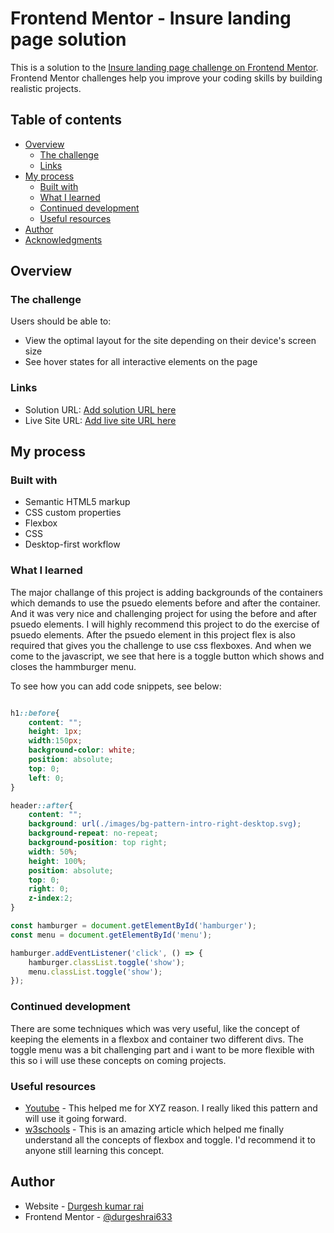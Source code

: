 # Frontend Mentor - Insure landing page solution

This is a solution to the [Insure landing page challenge on Frontend Mentor](https://www.frontendmentor.io/challenges/insure-landing-page-uTU68JV8). Frontend Mentor challenges help you improve your coding skills by building realistic projects. 

## Table of contents

- [Overview](#overview)
  - [The challenge](#the-challenge)
  - [Links](#links)
- [My process](#my-process)
  - [Built with](#built-with)
  - [What I learned](#what-i-learned)
  - [Continued development](#continued-development)
  - [Useful resources](#useful-resources)
- [Author](#author)
- [Acknowledgments](#acknowledgments)


## Overview

### The challenge

Users should be able to:

- View the optimal layout for the site depending on their device's screen size
- See hover states for all interactive elements on the page

### Links

- Solution URL: [Add solution URL here](https://your-solution-url.com)
- Live Site URL: [Add live site URL here](https://your-live-site-url.com)

## My process

### Built with

- Semantic HTML5 markup
- CSS custom properties
- Flexbox
- CSS 
- Desktop-first workflow

### What I learned

The major challange of this project is adding backgrounds of the containers which demands to use the psuedo elements before and after the container. And it was very nice and challenging project for using the before and after psuedo elements. I will highly recommend this project to do the exercise of psuedo elements. After the psuedo element in this project flex is also required that gives you the challenge to use css flexboxes. 
And when we come to the javascript, we see that here is a toggle button which shows and closes the hammburger menu.

To see how you can add code snippets, see below:

```css

h1::before{
    content: "";
    height: 1px;
    width:150px;
    background-color: white;
    position: absolute;
    top: 0;
    left: 0;
}

header::after{
    content: "";
    background: url(./images/bg-pattern-intro-right-desktop.svg);
    background-repeat: no-repeat;
    background-position: top right;
    width: 50%;
    height: 100%;
    position: absolute;
    top: 0;
    right: 0;
    z-index:2;
}
```
```js
const hamburger = document.getElementById('hamburger');
const menu = document.getElementById('menu');

hamburger.addEventListener('click', () => {
    hamburger.classList.toggle('show');
    menu.classList.toggle('show');
});
```


### Continued development

There are some techniques which was very useful, like the concept of keeping the elements in a flexbox and container two different divs. The toggle menu was a bit challenging part and i want to be more flexible with this so i will use these concepts on coming projects. 


### Useful resources

- [Youtube](https://www.youtube.com) - This helped me for XYZ reason. I really liked this pattern and will use it going forward.
- [w3schools](https://www.w3schools.com) - This is an amazing article which helped me finally understand all the concepts of flexbox and toggle. I'd recommend it to anyone still learning this concept.


## Author

- Website - [Durgesh kumar rai](https://www.your-site.com)
- Frontend Mentor - [@durgeshrai633](https://www.frontendmentor.io/profile/durgeshrai633)
